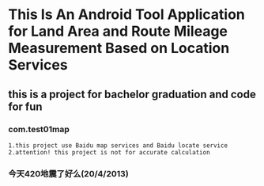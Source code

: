 This Is An Android Tool Application for Land Area and Route Mileage Measurement Based on Location Services
====================================================

this is a project for bachelor graduation and code for fun
-----------------------------------
  
### com.test01map
	1.this project use Baidu map services and Baidu locate service
	2.attention! this project is not for accurate calculation
 
### 今天420地震了好么(20/4/2013)